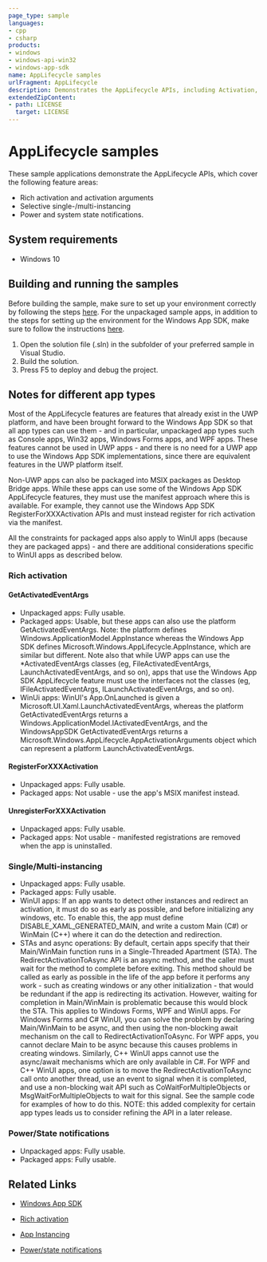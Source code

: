 ```yaml
---
page_type: sample
languages:
- cpp
- csharp
products:
- windows
- windows-api-win32
- windows-app-sdk
name: AppLifecycle samples
urlFragment: AppLifecycle
description: Demonstrates the AppLifecycle APIs, including Activation, Instancing, State Notifications and Environment Variables.
extendedZipContent:
- path: LICENSE
  target: LICENSE
---
```


# AppLifecycle samples

These sample applications demonstrate the AppLifecycle APIs, which cover the following feature areas:

- Rich activation and activation arguments
- Selective single-/multi-instancing
- Power and system state notifications.

## System requirements

* Windows 10

## Building and running the samples

Before building the sample, make sure to set up your environment correctly by following the steps [here](https://docs.microsoft.com/windows/apps/windows-app-sdk/set-up-your-development-environment). For the unpackaged sample apps, in addition to the steps for setting up the environment for the Windows App SDK, make sure to follow the instructions [here](https://docs.microsoft.com/windows/apps/windows-app-sdk/deploy-unpackaged-apps).

1. Open the solution file (.sln) in the subfolder of your preferred sample in Visual Studio.
2. Build the solution.
3. Press F5 to deploy and debug the project.

## Notes for different app types

Most of the AppLifecycle features are features that already exist in the UWP platform, and have been brought forward to the Windows App SDK so that all app types can use them - and in particular, unpackaged app types such as Console apps, Win32 apps, Windows Forms apps, and WPF apps. These features cannot be used in UWP apps - and there is no need for a UWP app to use the Windows App SDK implementations, since there are equivalent features in the UWP platform itself.

Non-UWP apps can also be packaged into MSIX packages as Desktop Bridge apps. While these apps can use some of the Windows App SDK AppLifecycle features, they must use the manifest approach where this is available. For example, they cannot use the Windows App SDK RegisterForXXXActivation APIs and must instead register for rich activation via the manifest.

All the constraints for packaged apps also apply to WinUI apps (because they are packaged apps) - and there are additional considerations specific to WinUI apps as described below.

### Rich activation

#### GetActivatedEventArgs

- Unpackaged apps: Fully usable.
- Packaged apps: Usable, but these apps can also use the platform GetActivatedEventArgs. Note: the platform defines Windows.ApplicationModel.AppInstance whereas the Windows App SDK defines Microsoft.Windows.AppLifecycle.AppInstance, which are similar but different. Note also that while UWP apps can use the *ActivatedEventArgs classes (eg, FileActivatedEventArgs, LaunchActivatedEventArgs, and so on), apps that use the Windows App SDK AppLifecycle feature must use the interfaces not the classes (eg, IFileActivatedEventArgs, ILaunchActivatedEventArgs, and so on).
- WinUi apps: WinUI's App.OnLaunched is given a Microsoft.UI.Xaml.LaunchActivatedEventArgs, whereas the platform GetActivatedEventArgs returns a Windows.ApplicationModel.IActivatedEventArgs, and the WindowsAppSDK GetActivatedEventArgs returns a Microsoft.Windows.AppLifecycle.AppActivationArguments object which can represent a platform LaunchActivatedEventArgs.

#### RegisterForXXXActivation

- Unpackaged apps: Fully usable.
- Packaged apps: Not usable - use the app's MSIX manifest instead.

#### UnregisterForXXXActivation

- Unpackaged apps: Fully usable.
- Packaged apps: Not usable - manifested registrations are removed when the app is uninstalled.

### Single/Multi-instancing

- Unpackaged apps: Fully usable.
- Packaged apps: Fully usable.
- WinUI apps: If an app wants to detect other instances and redirect an activation, it must do so as early as possible, and before initializing any windows, etc. To enable this, the app must define DISABLE_XAML_GENERATED_MAIN, and write a custom Main (C#) or WinMain (C++) where it can do the detection and redirection.
- STAs and async operations: By default, certain apps specify that their Main/WinMain function runs in a Single-Threaded Apartment (STA). The RedirectActivationToAsync API is an async method, and the caller must wait for the method to complete  before exiting. This method should be called as early as possible in the life of the app before it performs any work - such as creating windows or any other initialization - that would be redundant if the app is redirecting its activation. However, waiting for completion in Main/WinMain is problematic because this would block the STA. This applies to Windows Forms, WPF and WinUI apps. For Windows Forms and C# WinUI, you can solve the problem by declaring Main/WinMain to be async, and then using the non-blocking await mechanism on the call to RedirectActivationToAsync. For WPF apps, you cannot declare Main to be async because this causes problems in creating windows. Similarly, C++ WinUI apps cannot use the async/await mechanisms which are only available in C#. For WPF and C++ WinUI apps, one option is to move the RedirectActivationToAsync call onto another thread, use an event to signal when it is completed, and use a non-blocking wait API such as CoWaitForMultipleObjects or MsgWaitForMultipleObjects to wait for this signal. See the sample code for examples of how to do this. NOTE: this added complexity for certain app types leads us to consider refining the API in a later release.

### Power/State notifications

- Unpackaged apps: Fully usable.
- Packaged apps: Fully usable.

## Related Links

- [Windows App SDK](https://docs.microsoft.com/windows/apps/windows-app-sdk/)

- [Rich activation](https://docs.microsoft.com/en-us/windows/apps/windows-app-sdk/applifecycle/applifecycle-rich-activation)

- [App Instancing](https://docs.microsoft.com/en-us/windows/apps/windows-app-sdk/applifecycle/applifecycle-instancing)

- [Power/state notifications](https://docs.microsoft.com/en-us/windows/apps/windows-app-sdk/applifecycle/applifecycle-power)

  

  
